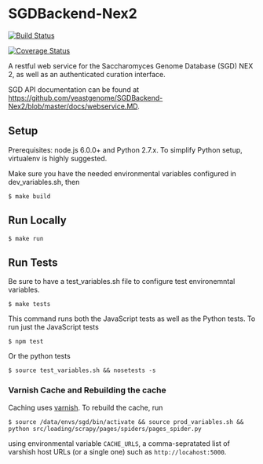 # SGDBackend-Nex2

[![Build Status](https://travis-ci.org/yeastgenome/SGDBackend-Nex2.svg)](https://travis-ci.org/yeastgenome/SGDBackend-Nex2)

[![Coverage Status](https://coveralls.io/repos/github/yeastgenome/SGDBackend-Nex2/badge.svg?branch=master)](https://coveralls.io/github/yeastgenome/SGDBackend-Nex2?branch=master)

A restful web service for the Saccharomyces Genome Database (SGD) NEX 2, as well as an authenticated curation interface.

SGD API documentation can be found at https://github.com/yeastgenome/SGDBackend-Nex2/blob/master/docs/webservice.MD.

## Setup

Prerequisites: node.js 6.0.0+ and Python 2.7.x.  To simplify Python setup, virtualenv is highly suggested.

Make sure you have the needed environmental variables configured in dev_variables.sh, then

    $ make build

## Run Locally

    $ make run

## Run Tests

Be sure to have a test_variables.sh file to configure test environemntal variables.

    $ make tests

This command runs both the JavaScript tests as well as the Python tests.  To run just the JavaScript tests

    $ npm test

Or the python tests

    $ source test_variables.sh && nosetests -s

### Varnish Cache and Rebuilding the cache

Caching uses [varnish](https://varnish-cache.org/).  To rebuild the cache, run

    $ source /data/envs/sgd/bin/activate && source prod_variables.sh && python src/loading/scrapy/pages/spiders/pages_spider.py

using environmental variable `CACHE_URLS`, a comma-sepratated list of varshish host URLs (or a single one) such as `http://locahost:5000`.
